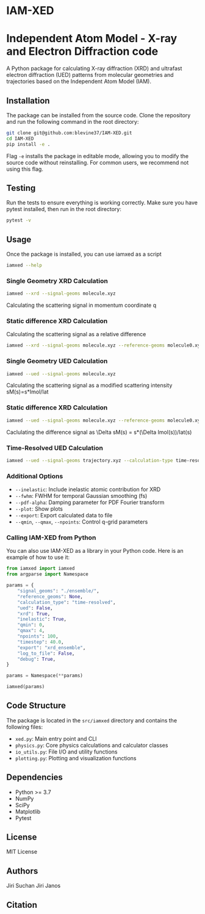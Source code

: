 # IAM-XED
# Independent Atom Model - X-ray and Electron Diffraction code

A Python package for calculating X-ray diffraction (XRD) and ultrafast electron diffraction (UED) patterns from molecular geometries and trajectories based on the Independent Atom Model (IAM).

## Installation
The package can be installed from the source code. Clone the repository and run the following command in the root directory:
```bash
git clone git@github.com:blevine37/IAM-XED.git
cd IAM-XED
pip install -e .
```
Flag `-e` installs the package in editable mode, allowing you to modify the source code without reinstalling. 
For common users, we recommend not using this flag.

## Testing
Run the tests to ensure everything is working correctly. Make sure you have pytest installed, then run in the root directory:
```bash
pytest -v
```

## Usage
Once the package is installed, you can use iamxed as a script
```bash
iamxed --help
```

### Single Geometry XRD Calculation
```bash
iamxed --xrd --signal-geoms molecule.xyz
```
Calculating the scattering signal in momentum coordinate q

### Static difference XRD Calculation
Calculating the scattering signal as a relative difference 
```bash
iamxed --xrd --signal-geoms molecule.xyz --reference-geoms molecule0.xyz
```

### Single Geometry UED Calculation
```bash
iamxed --ued --signal-geoms molecule.xyz
```
Calculating the scattering signal as a modified scattering intensity sM(s)=s*Imol/Iat

### Static difference XRD Calculation
```bash
iamxed --ued --signal-geoms molecule.xyz --reference-geoms molecule0.xyz
```
Caclulating the difference signal as \Delta sM(s) = s*(\Delta Imol(s))/Iat(s)

### Time-Resolved UED Calculation
```bash
iamxed --ued --signal-geoms trajectory.xyz --calculation-type time-resolved
```

### Additional Options
- `--inelastic`: Include inelastic atomic contribution for XRD
- `--fwhm`: FWHM for temporal Gaussian smoothing (fs)
- `--pdf-alpha`: Damping parameter for PDF Fourier transform
- `--plot`: Show plots
- `--export`: Export calculated data to file
- `--qmin`, `--qmax`, `--npoints`: Control q-grid parameters

### Calling IAM-XED from Python
You can also use IAM-XED as a library in your Python code. Here is an example of how to use it:

```python
from iamxed import iamxed
from argparse import Namespace

params = {
    "signal_geoms": "./ensemble/",
    "reference_geoms": None,
    "calculation_type": "time-resolved",
    "ued": False,
    "xrd": True,
    "inelastic": True,
    "qmin": 0,
    "qmax": 4,
    "npoints": 100,
    "timestep": 40.0,
    "export": "xrd_ensemble",
    "log_to_file": False,
    "debug": True,
}

params = Namespace(**params)

iamxed(params)
```

## Code Structure
The package is located in the `src/iamxed` directory and contains the following files:
- `xed.py`: Main entry point and CLI
- `physics.py`: Core physics calculations and calculator classes
- `io_utils.py`: File I/O and utility functions
- `plotting.py`: Plotting and visualization functions

## Dependencies

- Python >= 3.7
- NumPy 
- SciPy 
- Matplotlib 
- Pytest

## License
MIT License

## Authors

Jiri Suchan
Jiri Janos

## Citation

